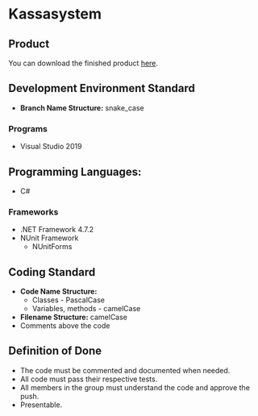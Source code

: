 # Kassasystem

## Product
You can download the finished product [here](https://github.com/NTI-Gymnasieingenjor/kassa-system/releases/latest/download/kassaSystem.zip). 

## Development Environment Standard
- **Branch Name Structure:** snake_case

### Programs
- Visual Studio 2019

## Programming Languages:
- C#

### Frameworks   
- .NET Framework 4.7.2
- NUnit Framework
    - NUnitForms
   
## Coding Standard
- **Code Name Structure:**
   - Classes - PascalCase
   - Variables, methods - camelCase
- **Filename Structure:** camelCase
- Comments above the code
    
## Definition of Done
- The code must be commented and documented when needed.
- All code must pass their respective tests.
- All members in the group must understand the code and approve the push.
- Presentable.



